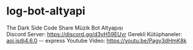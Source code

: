 # log-bot-altyapi
The Dark Side Code Share Müzik Bot Altyapısı  
Discord Server: https://discord.gg/d3yH59EUvr 
Gerekli Kütüphaneler: aoi.js@4.6.0 -- express 
Youtube Video: https://youtu.be/Pagy3dHmK8k
